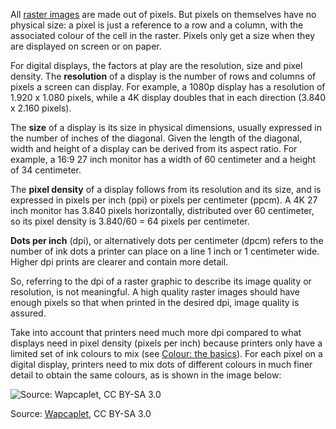 All <span class="internal-link">[raster images](raster-images)</span> are made out of pixels. But pixels on themselves have no physical size: a pixel is just a reference to a row and a column, with the associated colour of the cell in the raster. Pixels only get a size when they are displayed on screen or on paper.

For digital displays, the factors at play are the resolution, size and pixel density. The **resolution** of a display is the number of rows and columns of pixels a screen can display. For example, a 1080p display has a resolution of 1.920 x 1.080 pixels, while a 4K display doubles that in each direction (3.840 x 2.160 pixels).

The **size** of a display is its size in physical dimensions, usually expressed in the number of inches of the diagonal. Given the length of the diagonal, width and height of a display can be derived from its aspect ratio. For example, a 16:9 27 inch monitor has a width of 60 centimeter and a height of 34 centimeter.

The **pixel density** of a display follows from its resolution and its size, and is expressed in pixels per inch (ppi) or pixels per centimeter (ppcm). A 4K 27 inch monitor has 3.840 pixels horizontally, distributed over 60 centimeter, so its pixel density is 3.840/60 = 64 pixels per centimeter. 

**Dots per inch** (dpi), or alternatively dots per centimeter (dpcm) refers to the number of ink dots a printer can place on a line 1 inch or 1 centimeter wide. Higher dpi prints are clearer and contain more detail.

So, referring to the dpi of a raster graphic to describe its image quality or resolution, is not meaningful. A high quality raster images should have enough pixels so that when printed in the desired dpi, image quality is assured.

Take into account that printers need much more dpi compared to what displays need in pixel density (pixels per inch) because printers only have a limited set of ink colours to mix (see [Colour: the basics](Colour%20the%20basics%20a90e331756d2497aa8b2b3ce26b9e3de.md)). For each pixel on a digital display, printers need to mix dots of different colours in much finer detail to obtain the same colours, as is shown in the image below:

![Source: [Wapcaplet](https://commons.wikimedia.org/wiki/File:DPI_and_PPI.png), CC BY-SA 3.0](File%20formats,%20dimensions%20and%20units%20d1757276a4214716bd793dd0f19ac95c/DPI_and_PPI.png)

Source: [Wapcaplet](https://commons.wikimedia.org/wiki/File:DPI_and_PPI.png), CC BY-SA 3.0